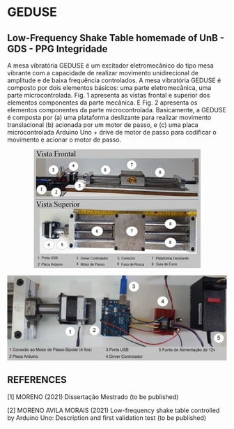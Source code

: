 # GEDUSE
## Low-Frequency Shake Table homemade of UnB - GDS - PPG Integridade


A mesa vibratória GEDUSE é um excitador eletromecânico do tipo mesa vibrante com a capacidade de realizar movimento unidirecional de amplitude e de baixa frequência controlados. A mesa vibratória GEDUSE é composto por dois elementos básicos: uma parte eletromecânica, uma parte microcontrolada. Fig. 1 apresenta as vistas frontal e superior dos elementos componentes da parte mecânica. E Fig. 2 apresenta os elementos componentes da parte microcontrolada. Basicamente, a GEDUSE é composta por (a) uma plataforma deslizante para realizar movimento translacional (b) acionada por um motor de passo, e (c) uma placa microcontrolada Arduino Uno + drive de motor de passo para codificar o movimento e acionar o motor de passo.

<p align="center">
  <img src="https://github.com/mumorais/GEDUSE/blob/main/Parte_Mecanica.jpg?raw=true" alt="Parte Mecânica"/>
</p>

<p align="center">
  <img src="https://github.com/mumorais/GEDUSE/blob/main/Parte_MicroControlada.jpg?raw=true" alt="Parte MicroControlada"/>
</p>

## REFERENCES

[1] MORENO (2021) Dissertação Mestrado (to be published)

[2] MORENO AVILA MORAIS (2021) Low-frequency shake table controlled by Arduino Uno: Description and first validation test (to be published)
